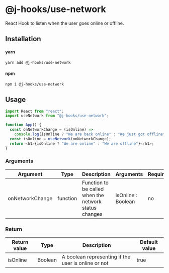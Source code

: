 # @j-hooks/use-network

React Hook to listen when the user goes online or offline.

## Installation

#### yarn

`yarn add @j-hooks/use-network`

#### npm

`npm i @j-hooks/use-network`

## Usage

```js
import React from "react";
import useNetwork from "@j-hooks/use-network";

function App() {
  const onNetworkChange = (isOnline) =>
    console.log(isOnline ? "We are back online" : "We just got offline");
  const isOnline = useNetwork(onNetworkChange);
  return <h1>{isOnline ? "We are online" : "We are offline"}</h1>;
}
```

### Arguments

| Argument        | Type     | Description                                           | Arguments          | Required |
| --------------- | -------- | ----------------------------------------------------- | ------------------ | -------- |
| onNetworkChange | function | Function to be called when the network status changes | isOnline : Boolean | no       |

### Return

| Return value | Type    | Description                                         | Default value |
| ------------ | ------- | --------------------------------------------------- | ------------- |
| isOnline     | Boolean | A boolean representing if the user is online or not | true          |
